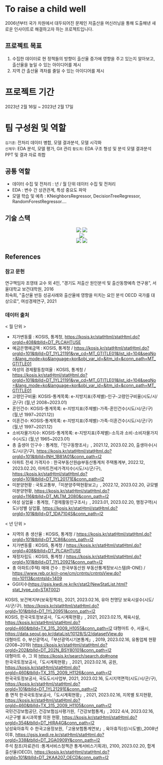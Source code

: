 # To raise a child well
2006년부터 국가 차원에서 대두되어진 문제인 저출산을 머신러닝을 통해 도출해낸 새로운 인사이트로 해결하고자 하는 프로젝트입니다.  

## 프로젝트 목표
1. 수집한 데이터로 현 정책들의 방향이 출산율 증가에 영향을 주고 있는지 알아보고, 출산율을 높일 수 있는 아이디어를 제시
2. 지역 간 출산율 격차를 줄일 수 있는 아이디어를 제시

# 프로젝트 기간
2023년 2월 16일 ~ 2023년 2월 17일

# 팀 구성원 및 역할
`김기훈`: 전처리 데이터 병합, 모델 결과분석, 모델 시각화  
`신제우`: EDA 분석, 모델 평가, Git 관리
`황도희`: EDA 구조 형성 및 분석
모델 결과분석
PPT 및 결과 자료 취합
## 공통 역할
- 데이터 수집 및 전처리 : 년 / 월 단위 데이터 수집 및 전처리  
- EDA : 변수 간 상관관계, 특성 중요도 파악  
- 모델 학습 및 예측 : KNeighborsRegressor, DecisionTreeRegressor, RandomForestRegressor....

## 기술 스택
<div align=center>
    <img src="https://img.shields.io/badge/Pandas-150458?style=for-the-badge&logo=Pandas&logoColor=white">  
    <img src="https://img.shields.io/badge/Matplotlib-006c66?style=for-the-badge&logo=Matplotlib&logoColor=white">
    <br>
    <img src="https://img.shields.io/badge/sklearn-F7931E?style=for-the-badge&logo=scikitlearn&logoColor=white">
    <br>
    <img src="https://img.shields.io/badge/Git-F05032?style=for-the-badge&logo=Git&logoColor=white">
    <img src="https://img.shields.io/badge/Github-181717?style=for-the-badge&logo=GitHub&logoColor=white">
</div>

## References

### 참고 문헌

연구책임자 조영태 교수 외 4인, "경기도 저출산 원인분석 및 출산동향예측 연구용", 서울대학교 보건대학원, 2016  
최숙희, "출산율 반등 성공사례와 출산율에 영향을 미치는 요인 분석 OECD 국가를 대상으로", 여성경제연구, 2021 

### 데이터 출처 

< 월 단위 >
- 지가변동률 : KOSIS, 통계청, https://kosis.kr/statHtml/statHtml.do?orgId=408&tblId=DT_PLCAHTUSE
- 예금은행예금액 : KOSIS, 통계청 / https://kosis.kr/statHtml/statHtml.do?orgId=101&tblId=DT_1YL21191&vw_cd=MT_GTITLE01&list_id=104&seqNo=&lang_mode=ko&language=kor&obj_var_id=&itm_id=&conn_path=MT_GTITLE01
- 여성의 경제활동참여율 : KOSIS, 통계청 / https://kosis.kr/statHtml/statHtml.do?orgId=101&tblId=DT_1YL21191&vw_cd=MT_GTITLE01&list_id=104&seqNo=&lang_mode=ko&language=kor&obj_var_id=&itm_id=&conn_path=MT_GTITLE01
- 고령인구비율: KOSIS-통계목록: e-지방지표(주제별)-인구-고령인구비율(시도/시/군/구) (월,년 2008~2023.01)
- 혼인건수: KOSIS-통계목록: e-지방지표(주제별)-가족-혼인건수(시도/시/군/구) (월,년 1997~2021.12))
- 이혼건수: KOSIS-통계목록: e-지방지표(주제별)-가족-이혼건수(시도/시/군/구) (월,년 1997~2021.12)
- 소비자물가지수: KOSIS-통계목록: e-지방지표(주제별)-소득과 소비-소비자물가지수(시도) (월,년 1965~2023.01)
- 총 출생아 인구수 : 통계청,「인구동향조사」, 2021.12, 2023.02.20, 출생아수(시도/시/군/구), https://kosis.kr/statHtml/statHtml.do?orgId=101&tblId=INH_1B81A01&conn_path=I2
- 아파트 전세 가격지수 : 한국부동산원@부동산통계처 주택통계부, 2022.12, 2023.02.20, 아파트전세가격지수(시도/시/군/구), https://kosis.kr/statHtml/statHtml.do?orgId=101&tblId=DT_1YL20171E&conn_path=I2
- 미분양현황 : 국토교통부,「미분양주택현황보고」, 2022.12, 2023.02.20, 규모별 미분양현황, https://kosis.kr/statHtml/statHtml.do?orgId=116&tblId=DT_MLTM_2080&conn_path=I2
- 여성 실업율 : 통계청,「경제활동인구조사」, 2023.01, 2023.02.20, 행정구역(시도)/성별 실업률, https://kosis.kr/statHtml/statHtml.do?orgId=101&tblId=DT_1DA7104S&conn_path=I2

< 년 단위 >
- 지역의 총 생산율 : KOSIS, 통계청 / https://kosis.kr/statHtml/statHtml.do?orgId=101&tblId=DT_1C86&conn_path=I2
- 지가변동률 : KOSIS, 통계청 / https://kosis.kr/statHtml/statHtml.do?orgId=408&tblId=DT_PLCAHTUSE
- 재정자립도 : KOSIS, 통계청 / https://kosis.kr/statHtml/statHtml.do?orgId=101&tblId=DT_1YL20921&conn_path=I2
- 총 아파트(주택) 매매 건수 : 한국부동산원 부동산통계정보시스템(R-ONE) / https://www.reb.or.kr/r-one/cm/cntnts/cntntsView.do?mi=10113&cntntsId=1409
- GGI지수(https://gsis.kwdi.re.kr/kr/stat2/NewStatList.html?stat_type_cd=STAT002)

KOSIS, 보건복지부(보육정책과), 2021, 2023.02.16, 유아 천명당 보육시설수(시도/시/군/구), https://kosis.kr/statHtml/statHtml.do?orgId=101&tblId=DT_1YL20951&conn_path=I2  
KOSIS, 한국국토정보공사,「도시계획현황」, 2021, 2023.02.15, 체육시설, https://kosis.kr/statHtml/statHtml.do?orgId=460&tblId=TX_315_2009_H1055&conn_path=I2
대형마트 수, 서울시, https://data.seoul.go.kr/dataList/10128/S/2/datasetView.do  
대형마트 수, 부산광역시,「부산광역시기본통계」, 2019, 2023.02.16, 유통업체 현황(2008~2019) https://kosis.kr/statHtml/statHtml.do?orgId=202&tblId=DT_202N_BSY80101&conn_path=I2  
대형마트 수, 그 외 https://kosis.kr/search/search.do#none    
한국국토정보공사,「도시계획현황」, 2021, 2023.02.16, 공원, https://kosis.kr/statHtml/statHtml.do?orgId=460&tblId=TX_315_2009_H1126&conn_path=I2  
한국국토정보공사, 국도도시사업부, 2021, 2023.02.16, 도시지역면적(시도/시/군/구), https://kosis.kr/statHtml/statHtml.do?orgId=101&tblId=DT_1YL21291E&conn_path=I2  
총 면적 한국국토정보공사,「도시계획현황」, 2021, 2023.02.16, 지목별 토지현황, https://kosis.kr/statHtml/statHtml.do?orgId=460&tblId=TX_315_2009_H1105&conn_path=I2  
국민건강보험공단, 건강보험심사평가원,「건강보험통계」, 2022 4/4, 2023.02.16, 시군구별 표시과목별 의원 현황, https://kosis.kr/statHtml/statHtml.do?orgId=354&tblId=DT_HIRA4G&conn_path=I2  
남성육아휴직 수 한국고용정보원,「고용보험통계연보」, 육아휴직(성/시도별)_2008년 이후, https://gsis.kwdi.re.kr/statHtml/statHtml.do?orgId=338&tblId=DT_2GA0909Y&conn_path=I2  
주석 참조(자료관리 :통계서비스정책관 통계서비스기획과), 2100, 2023.02.20, 합계출산율(OECD), https://kosis.kr/statHtml/statHtml.do?orgId=101&tblId=DT_2KAA207_OECD&conn_path=I2  
